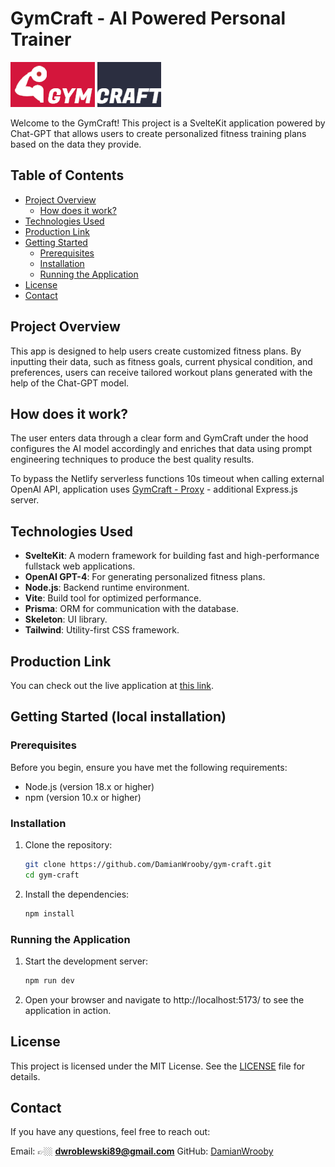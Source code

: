 # GymCraft - AI Powered Personal Trainer

![GymCraft](https://github.com/DamianWrooby/gym-craft/blob/main/src/lib/images/gym-craft-logo-crop.png)

Welcome to the GymCraft! This project is a SvelteKit application powered by Chat-GPT that allows users to create personalized fitness training plans based on the data they provide.

## Table of Contents

- [Project Overview](#project-overview)
  - [How does it work?](#how-does-it-work)
- [Technologies Used](#technologies-used)
- [Production Link](#production-link)
- [Getting Started](#getting-started)
  - [Prerequisites](#prerequisites)
  - [Installation](#installation)
  - [Running the Application](#running-the-application)
- [License](#license)
- [Contact](#contact)

## Project Overview

This app is designed to help users create customized fitness plans. By inputting their data, such as fitness goals, current physical condition, and preferences, users can receive tailored workout plans generated with the help of the Chat-GPT model. 

## How does it work?

The user enters data through a clear form and GymCraft under the hood configures the AI model accordingly and enriches that data using prompt engineering techniques to produce the best quality results.

To bypass the Netlify serverless functions 10s timeout when calling external OpenAI API, application uses [GymCraft - Proxy](https://github.com/DamianWrooby/gym-craft-ai-proxy) - additional Express.js server.

## Technologies Used

- **SvelteKit**: A modern framework for building fast and high-performance fullstack web applications.
- **OpenAI GPT-4**: For generating personalized fitness plans.
- **Node.js**: Backend runtime environment.
- **Vite**: Build tool for optimized performance.
- **Prisma**: ORM for communication with the database.
- **Skeleton**: UI library.
- **Tailwind**: Utility-first CSS framework.

## Production Link

You can check out the live application at [this link](https://gym-craft.netlify.app/).

## Getting Started (local installation)

### Prerequisites

Before you begin, ensure you have met the following requirements:

- Node.js (version 18.x or higher)
- npm (version 10.x or higher)

### Installation

1. Clone the repository:

	```bash
	git clone https://github.com/DamianWrooby/gym-craft.git
	cd gym-craft
	```

2. Install the dependencies:

	```bash
	npm install
	```

### Running the Application

1. Start the development server:

	```bash
	npm run dev
	```

2. Open your browser and navigate to http://localhost:5173/ to see the application in action.

## License

This project is licensed under the MIT License. See the [LICENSE](https://opensource.org/license/mit) file for details.

## Contact

If you have any questions, feel free to reach out:

Email: 👉🏼 **dwroblewski89@gmail.com**
GitHub: [DamianWrooby](https://github.com/DamianWrooby)